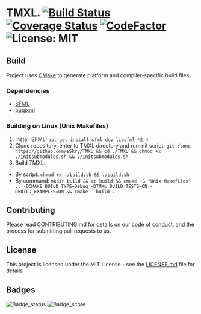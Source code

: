 # TMXL. [![Build Status](https://travis-ci.com/eSkry/TMXL.svg?branch=TMXL_V1)](https://travis-ci.com/eSkry/TMXL) [![Coverage Status](https://coveralls.io/repos/github/eSkry/TMXL/badge.svg?branch=TMXL_V1)](https://coveralls.io/github/eSkry/TMXL?branch=TMXL_V1)  [![CodeFactor](https://www.codefactor.io/repository/github/eskry/tmxl/badge)](https://www.codefactor.io/repository/github/eskry/tmxl) ![License: MIT](https://img.shields.io/badge/License-MIT-green.svg)

## Build
Project uses [CMake](https://cmake.org) to generate platform and compiler-specific build files.

### Dependencies
- [SFML](https://www.sfml-dev.org)
- [pugixml](https://pugixml.org)

### Building on Linux (Unix Makefiles)
1. Install SFML: `apt-get install sfml-dev libsfml-*2.4`
1. Clone repository, enter to TMXL directory and run init script: `git clone https://github.com/eSkry/TMXL && cd ./TMXL && chmod +x ./initsubmodules.sh && ./initsubmodules.sh`
1. Build TMXL:
 - By script: `chmod +x ./build.sh && ./build.sh`
 - By command: `mkdir build && cd build && cmake -G "Unix Makefiles" .. -DCMAKE_BUILD_TYPE=Debug -DTMXL_BUILD_TESTS=ON -DBUILD_EXAMPLES=ON && cmake --build .`

## Contributing
Please read [CONTRIBUTING.md](CONTRIBUTING.md) for details on our code of conduct, and the process for submitting pull requests to us.

## License
This project is licensed under the MIT License - see the [LICENSE.md](LICENSE.md) file for details

## Badges
![Badge_status](https://www.code-inspector.com/project/226/status/svg) ![Badge_score](https://www.code-inspector.com/project/226/score/svg) 
